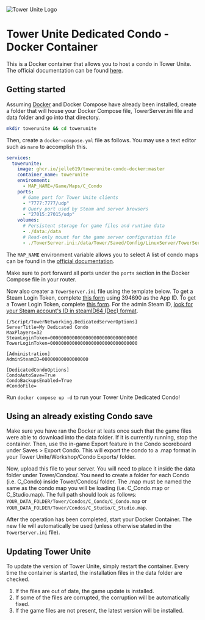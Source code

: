 ![Tower Unite Logo](https://www.towerunite.com/images/logo2.png)

# Tower Unite Dedicated Condo - Docker Container
This is a Docker container that allows you to host a condo in Tower Unite. The official documentation can be found [here](https://www.towerunite.com/guides/condo_dedicated_linux.html).

## Getting started
Assuming [Docker](https://docs.docker.com/engine/install/) and Docker Compose have already been installed, create a folder that will house your Docker Compose file, TowerServer.ini file and data folder and go into that directory.
```bash
mkdir towerunite && cd towerunite
```

Then, create a `docker-compose.yml` file as follows. You may use a text editor such as `nano` to accomplish this.

```yaml
services:
  towerunite:
    image: ghcr.io/jelle619/towerunite-condo-docker:master
    container_name: towerunite
    environment:
      - MAP_NAME=/Game/Maps/C_Condo
    ports:
      # Game port for Tower Unite clients
      - "7777:7777/udp"
      # Query port used by Steam and server browsers
      - "27015:27015/udp"
    volumes:
      # Persistent storage for game files and runtime data
      - ./data:/data
      # Read-only mount for the game server configuration file
      - ./TowerServer.ini:/data/Tower/Saved/Config/LinuxServer/TowerServer.ini
```

The `MAP_NAME` environment variable allows you to select A list of condo maps can be found in the [official documentation](https://www.towerunite.com/guides/condo_dedicated_linux.html#condo-map-list).

Make sure to port forward all ports under the `ports` section in the Docker Compose file in your router.

Now also creater a `TowerServer.ini` file using the template below. To get a Steam Login Token, complete [this form](https://steamcommunity.com/dev/managegameservers) using 394690 as the App ID. To get a Tower Login Token, complete [this form](https://moderation.towerunite.com/manage_game_servers.php). For the admin Steam ID, [look for your Steam account's ID in steamID64 (Dec) format](https://www.steamidfinder.com/).

```
[/Script/TowerNetworking.DedicatedServerOptions]
ServerTitle=My Dedicated Condo
MaxPlayers=32
SteamLoginToken=00000000000000000000000000000000
TowerLoginToken=00000000000000000000000000000000

[Administration]
AdminSteamID=00000000000000000

[DedicatedCondoOptions]
CondoAutoSave=True
CondoBackupsEnabled=True
#CondoFile=
```

Run `docker compose up -d` to run your Tower Unite Dedicated Condo!

## Using an already existing Condo save
Make sure you have ran the Docker at leats once such that the game files were able to download into the data folder. If it is currently running, stop the container. Then, use the in-game Export feature in the Condo scoreboard under Saves > Export Condo. This will export the condo to a .map format in your Tower Unite/Workshop/Condo Exports/ folder.

Now, upload this file to your server. You will need to place it inside the data folder under Tower/Condos/. You need to create a folder for each Condo (i.e. C_Condo) inside Tower/Condos/ folder. The .map must be named the same as the condo map you will be loading (i.e. C_Condo.map or C_Studio.map). The full path should look as follows: `YOUR_DATA_FOLDER/Tower/Condos/C_Condo/C_Condo.map` or `YOUR_DATA_FOLDER/Tower/Condos/C_Studio/C_Studio.map`.

After the operation has been completed, start your Docker Container. The new file will automatically be used (unless otherwise stated in the `TowerServer.ini` file).

## Updating Tower Unite
To update the version of Tower Unite, simply restart the container. Every time the container is started, the installation files in the data folder are checked.
1. If the files are out of date, the game update is installed.
2. If some of the files are corrupted, the corruption will be automatically fixed.
3. If the game files are not present, the latest version will be installed.
